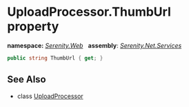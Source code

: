 # UploadProcessor.ThumbUrl property
**namespace:** *[Serenity.Web](../../README.md#serenity.web-namespace)*   **assembly**: *[Serenity.Net.Services](../../README.md)*

```csharp
public string ThumbUrl { get; }
```

## See Also

* class [UploadProcessor](../UploadProcessor.md)